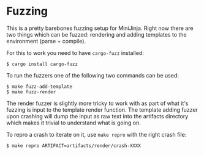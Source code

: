 # Fuzzing

This is a pretty barebones fuzzing setup for MiniJinja.  Right now there are two things
which can be fuzzed: rendering and adding templates to the environment (parse + compile).

For this to work you need to have `cargo-fuzz` installed:

```
$ cargo install cargo-fuzz
```

To run the fuzzers one of the following two commands can be used:

```
$ make fuzz-add-template
$ make fuzz-render
```

The render fuzzer is slightly more tricky to work with as part of what it's fuzzing is
input to the template render function.  The template adding fuzzer upon crashing will
dump the input as raw text into the artifacts directory which makes it trivial to
understand what is going on.

To repro a crash to iterate on it, use `make repro` with the right crash file:

```
$ make repro ARTIFACT=artifacts/render/crash-XXXX
```
